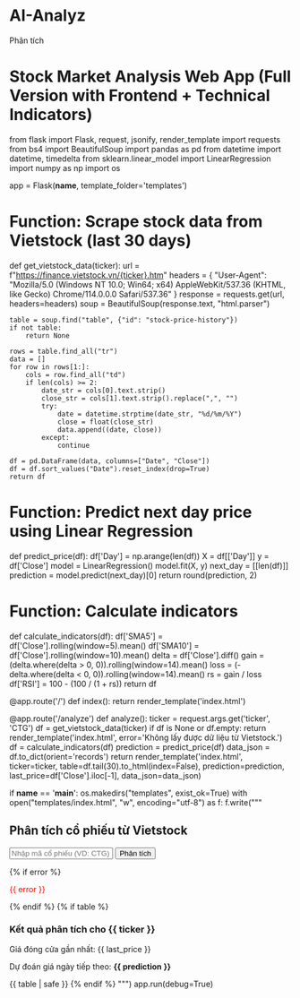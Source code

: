 # AI-Analyz
Phân tích
# Stock Market Analysis Web App (Full Version with Frontend + Technical Indicators)

from flask import Flask, request, jsonify, render_template
import requests
from bs4 import BeautifulSoup
import pandas as pd
from datetime import datetime, timedelta
from sklearn.linear_model import LinearRegression
import numpy as np
import os

app = Flask(__name__, template_folder='templates')

# Function: Scrape stock data from Vietstock (last 30 days)
def get_vietstock_data(ticker):
    url = f"https://finance.vietstock.vn/{ticker}.htm"
    headers = {
        "User-Agent": "Mozilla/5.0 (Windows NT 10.0; Win64; x64) AppleWebKit/537.36 (KHTML, like Gecko) Chrome/114.0.0.0 Safari/537.36"
    }
    response = requests.get(url, headers=headers)
    soup = BeautifulSoup(response.text, "html.parser")

    table = soup.find("table", {"id": "stock-price-history"})
    if not table:
        return None

    rows = table.find_all("tr")
    data = []
    for row in rows[1:]:
        cols = row.find_all("td")
        if len(cols) >= 2:
            date_str = cols[0].text.strip()
            close_str = cols[1].text.strip().replace(",", "")
            try:
                date = datetime.strptime(date_str, "%d/%m/%Y")
                close = float(close_str)
                data.append((date, close))
            except:
                continue

    df = pd.DataFrame(data, columns=["Date", "Close"])
    df = df.sort_values("Date").reset_index(drop=True)
    return df

# Function: Predict next day price using Linear Regression
def predict_price(df):
    df['Day'] = np.arange(len(df))
    X = df[['Day']]
    y = df['Close']
    model = LinearRegression()
    model.fit(X, y)
    next_day = [[len(df)]]
    prediction = model.predict(next_day)[0]
    return round(prediction, 2)

# Function: Calculate indicators
def calculate_indicators(df):
    df['SMA5'] = df['Close'].rolling(window=5).mean()
    df['SMA10'] = df['Close'].rolling(window=10).mean()
    delta = df['Close'].diff()
    gain = (delta.where(delta > 0, 0)).rolling(window=14).mean()
    loss = (-delta.where(delta < 0, 0)).rolling(window=14).mean()
    rs = gain / loss
    df['RSI'] = 100 - (100 / (1 + rs))
    return df

@app.route('/')
def index():
    return render_template('index.html')

@app.route('/analyze')
def analyze():
    ticker = request.args.get('ticker', 'CTG')
    df = get_vietstock_data(ticker)
    if df is None or df.empty:
        return render_template('index.html', error='Không lấy được dữ liệu từ Vietstock.')
    df = calculate_indicators(df)
    prediction = predict_price(df)
    data_json = df.to_dict(orient='records')
    return render_template('index.html', ticker=ticker, table=df.tail(30).to_html(index=False),
                           prediction=prediction, last_price=df['Close'].iloc[-1],
                           data_json=data_json)

if __name__ == '__main__':
    os.makedirs("templates", exist_ok=True)
    with open("templates/index.html", "w", encoding="utf-8") as f:
        f.write("""
        <!DOCTYPE html>
        <html lang="en">
        <head>
            <meta charset="UTF-8">
            <meta name="viewport" content="width=device-width, initial-scale=1.0">
            <title>Stock AI Analyzer</title>
            <script src="https://cdn.jsdelivr.net/npm/chart.js"></script>
        </head>
        <body>
            <h2>Phân tích cổ phiếu từ Vietstock</h2>
            <form method="get" action="/analyze">
                <input name="ticker" placeholder="Nhập mã cổ phiếu (VD: CTG)">
                <button type="submit">Phân tích</button>
            </form>
            {% if error %}<p style="color:red">{{ error }}</p>{% endif %}
            {% if table %}
                <h3>Kết quả phân tích cho {{ ticker }}</h3>
                <p>Giá đóng cửa gần nhất: {{ last_price }}</p>
                <p>Dự đoán giá ngày tiếp theo: <b>{{ prediction }}</b></p>
                {{ table | safe }}
                <canvas id="myChart"></canvas>
                <script>
                    const rawData = {{ data_json|tojson }};
                    const labels = rawData.map(r => r.Date.substring(0,10));
                    const close = rawData.map(r => r.Close);
                    const sma5 = rawData.map(r => r.SMA5);
                    const rsi = rawData.map(r => r.RSI);
                    const ctx = document.getElementById('myChart');
                    new Chart(ctx, {
                        type: 'line',
                        data: {
                            labels: labels,
                            datasets: [
                                { label: 'Close', data: close, borderColor: 'blue', fill: false },
                                { label: 'SMA5', data: sma5, borderColor: 'green', fill: false },
                                { label: 'RSI', data: rsi, borderColor: 'red', fill: false, yAxisID: 'y1' }
                            ]
                        },
                        options: {
                            scales: {
                                y: { beginAtZero: false },
                                y1: {
                                    position: 'right',
                                    beginAtZero: true,
                                    min: 0,
                                    max: 100
                                }
                            }
                        }
                    });
                </script>
            {% endif %}
        </body>
        </html>
        """)
    app.run(debug=True)